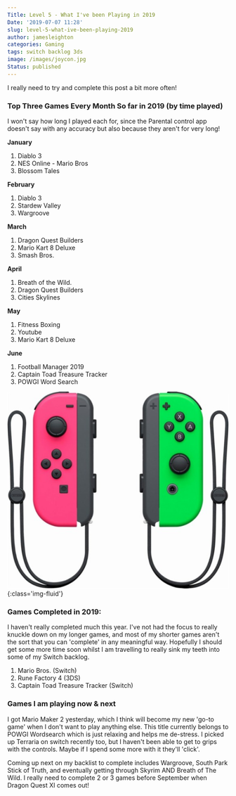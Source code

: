 ```yaml
---
Title: Level 5 - What I've been Playing in 2019
Date: '2019-07-07 11:28'
slug: level-5-what-ive-been-playing-2019
author: jamesleighton
categories: Gaming
tags: switch backlog 3ds
image: /images/joycon.jpg
Status: published
---
```


I really need to try and complete this post a bit more often!

### Top Three Games Every Month So far in 2019 (by time played) ###

I won't say how long I played each for, since the Parental control app doesn't say with any accuracy but also because they aren't for very long!

**January**

1. Diablo 3
2. NES Online - Mario Bros
3. Blossom Tales

**February**

1. Diablo 3
2. Stardew Valley
3. Wargroove

**March**

1. Dragon Quest Builders
2. Mario Kart 8 Deluxe
3. Smash Bros.

**April**

1. Breath of the Wild.
2. Dragon Quest Builders
3. Cities Skylines

**May**

1. Fitness Boxing
2. Youtube
3. Mario Kart 8 Deluxe

**June**

1. Football Manager 2019
2. Captain Toad Treasure Tracker
3. POWGI Word Search

![Switch Joycons](/images/joycon.jpg){:class='img-fluid'}

### Games Completed in 2019: ###

I haven't really completed much this year. I've not had the focus to really knuckle down on my longer games, and  most of my shorter games aren't the sort that you can 'complete' in any meaningful way. Hopefully I should get some more time soon whilst I am travelling to really sink my teeth into some of my Switch backlog.

1. Mario Bros. (Switch)
2. Rune Factory 4 (3DS)
3. Captain Toad Treasure Tracker (Switch)

### Games I am playing now & next ###

I got Mario Maker 2 yesterday, which I think will become my new 'go-to game' when I don't want to play anything else. This title currently belongs to POWGI Wordsearch which is just relaxing and helps me de-stress. I picked up Terraria on switch recently too, but I haven't been able to get to grips with the controls. Maybe if I spend some more with it they'll 'click'.

Coming up next on my backlist to complete includes Wargroove, South Park Stick of Truth, and eventually getting through Skyrim AND Breath of The Wild. I really need to complete 2 or 3 games before September when Dragon Quest XI comes out!
